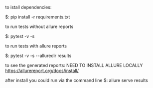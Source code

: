to istall dependencies:

$: pip install -r requirements.txt

to run tests without allure reports

$: pytest -v -s

to run tests with allure reports

$: pytest -v -s --alluredir results

to see the generated reports:
NEED TO INSTALL ALLURE LOCALLY https://allurereport.org/docs/install/

after install you could run via the command line 
$: allure serve results

